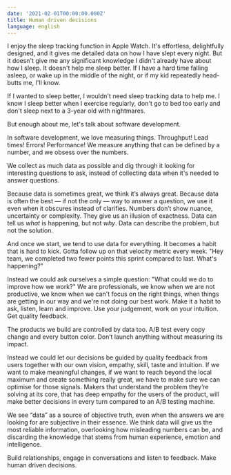 ```yaml
---
date: '2021-02-01T00:00:00.000Z'
title: Human driven decisions
language: english
---
```


I enjoy the sleep tracking function in Apple Watch. It's effortless, delightfully designed, and it gives me detailed data on how I have slept every night. But it doesn't give me any significant knowledge I didn't already have about how I sleep. It doesn't help me sleep better. If I have a hard time falling asleep, or wake up in the middle of the night, or if my kid repeatedly head-butts me, I'll know.

If I wanted to sleep better, I wouldn't need sleep tracking data to help me. I know I sleep better when I exercise regularly, don't go to bed too early and don't sleep next to a 3-year old with nightmares.

But enough about me, let's talk about software development.

In software development, we love measuring things. Throughput! Lead times! Errors! Performance! We measure anything that can be defined by a number, and we obsess over the numbers.

We collect as much data as possible and dig through it looking for interesting questions to ask, instead of collecting data when it's needed to answer questions.

Because data is sometimes great, we think it’s always great. Because data is often the best — if not the only — way to answer a question, we use it even when it obscures instead of clarifies. Numbers don’t show nuance, uncertainty or complexity. They give us an illusion of exactness. Data can tell us _what_ is happening, but not _why_. Data can describe the problem, but not the solution.

And once we start, we tend to use data for everything. It becomes a habit that is hard to kick. Gotta follow up on that velocity metric every week. "Hey team, we completed two fewer points this sprint compared to last. What's happening?"

Instead we could ask ourselves a simple question: "What could we do to improve how we work?" We are professionals, we know when we are not productive, we know when we can't focus on the right things, when things are getting in our way and we're not doing our best work. Make it a habit to ask, listen, learn and improve. Use your judgement, work on your intuition. Get quality feedback.

The products we build are controlled by data too. A/B test every copy change and every button color. Don’t launch anything without measuring its impact.

Instead we could let our decisions be guided by quality feedback from users together with our own vision, empathy, skill, taste and intuition. If we want to make meaningful changes, if we want to reach beyond the local maximum and create something really great, we have to make sure we can optimise for those signals. Makers that understand the problem they’re solving at its core, that has deep empathy for the users of the product, will make better decisions in every turn compared to an A/B testing machine.

We see “data” as a source of objective truth, even when the answers we are looking for are subjective in their essence. We think data will give us the most reliable information, overlooking how misleading numbers can be, and discarding the knowledge that stems from human experience, emotion and intelligence.

Build relationships, engage in conversations and listen to feedback. Make human driven decisions.
